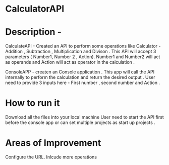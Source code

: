 # CalculatorAPI

# Description - 
CalculateAPI - Created an API to perform some operations like Calculator - Addition , Subtraction , Multiplication and Divison . This API will accept 3 parameters ( Number1, Number 2 , Action).
Number1 and Number2 will act as operands and Action will act as operator in the calculation . 


ConsoleAPP - createn an Console application . This app will call the API internally to perform the calculation and return the desired output . User need to provide 3 inputs here - First number , second number and Action .

# How to run it 

Download all the files into your local machine 
User need to start the API first before the console app or can set multiple projects as start up projects . 

# Areas of Improvement 
Configure the URL.
Inlcude more operations 



